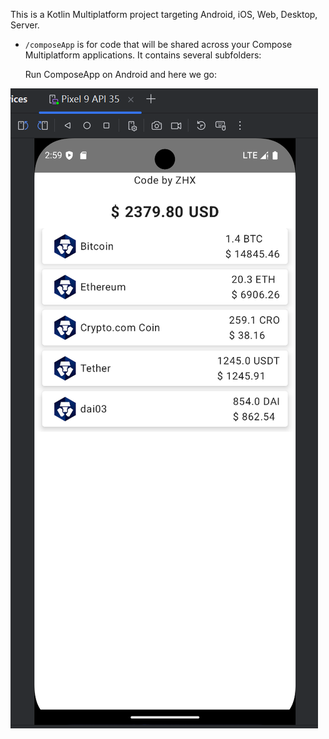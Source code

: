 This is a Kotlin Multiplatform project targeting Android, iOS, Web, Desktop, Server.

* `/composeApp` is for code that will be shared across your Compose Multiplatform applications.
  It contains several subfolders:



  Run ComposeApp on Android and here we go:

![img_1.png](img_1.png)
